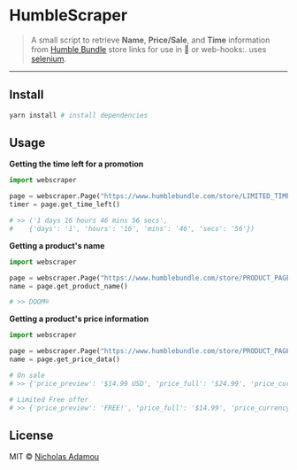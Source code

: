 # HumbleScraper

> A small script to retrieve **Name**, **Price/Sale**, and **Time** information from [Humble Bundle](https://www.humblebundle.com) store links for use in 🤖 or web-hooks:. uses [selenium](https://selenium-python.readthedocs.io/).

---

## Install

```bash
yarn install # install dependencies
```

## Usage
**Getting the time left for a promotion**

```python
import webscraper

page = webscraper.Page("https://www.humblebundle.com/store/LIMITED_TIME_OFFER_PAGE")
timer = page.get_time_left()

# >> ('1 days 16 hours 46 mins 56 secs',
#    {'days': '1', 'hours': '16', 'mins': '46', 'secs': '56'})
```

**Getting a product's name**
```python
import webscraper

page = webscraper.Page("https://www.humblebundle.com/store/PRODUCT_PAGE")
name = page.get_product_name()

# >> DOOM®
```

**Getting a product's price information**
```python
import webscraper

page = webscraper.Page("https://www.humblebundle.com/store/PRODUCT_PAGE")
name = page.get_price_data()

# On sale
# >> {'price_preview': '$14.99 USD', 'price_full': '$24.99', 'price_currency': 'USD', 'price': '14.99', 'price_modifier': '-40%', 'availability': 'InStock'}

# Limited Free offer
# >> {'price_preview': 'FREE!', 'price_full': '$14.99', 'price_currency': 'USD', 'price': '0', 'price_modifier': '-100%', 'availability': 'InStock'}
```

## License

MIT © [Nicholas Adamou](https://nicholasadamou.com/)
